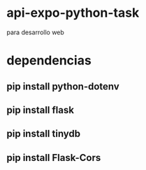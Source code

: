 # api-expo-python-task
para desarrollo web
# dependencias
## pip install python-dotenv
## pip install flask
## pip install tinydb
## pip install Flask-Cors
